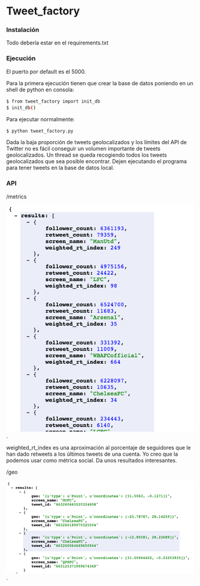 # Tweet_factory

### Instalación
Todo debería estar en el requirements.txt

### Ejecución

El puerto por default es el 5000.

Para la primera ejecución tienen que crear la base de datos poniendo en un shell de python en consola:
```sh
$ from tweet_factory import init_db
$ init_db()
```

Para ejecutar normalmente:
```sh
$ python tweet_factory.py
```

Dada la baja proporción de tweets geolocalizados y los límites del API de Twitter no es fácil conseguir un volumen importante de tweets geolocalizados. Un thread se queda recogiendo todos los tweets geolocalizados que sea posible encontrar. Dejen ejecutando el programa para tener tweets en la base de datos local.

### API

/metrics 

![/metrics](metrics.png).

weighted_rt_index es una aproximación al porcentaje de seguidores que le han dado retweets a los últimos tweets de una cuenta. Yo creo que la podemos usar como métrica social. Da unos resultados interesantes.

/geo

![/geo](geo.png).

